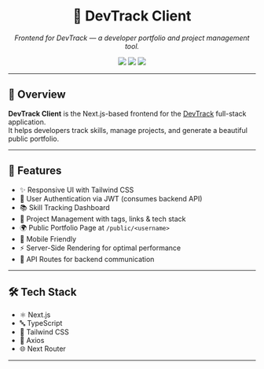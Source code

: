 <h1 align="center">🎨 DevTrack Client</h1>

<p align="center">  
  <i>Frontend for DevTrack — a developer portfolio and project management tool.</i>  
</p>

<p align="center">
  <img src="https://img.shields.io/badge/Next.js-000000?style=for-the-badge&logo=next.js&logoColor=white"/>
  <img src="https://img.shields.io/badge/Tailwind_CSS-38B2AC?style=for-the-badge&logo=tailwind-css&logoColor=white"/>
  <img src="https://img.shields.io/badge/TypeScript-3178C6?style=for-the-badge&logo=typescript&logoColor=white"/>
</p>

---

## 🚀 Overview

**DevTrack Client** is the Next.js-based frontend for the [DevTrack](https://github.com/yourusername/DevTrack_Server) full-stack application.  
It helps developers track skills, manage projects, and generate a beautiful public portfolio.

---

## 🧩 Features

- ✨ Responsive UI with Tailwind CSS
- 🔐 User Authentication via JWT (consumes backend API)
- 📚 Skill Tracking Dashboard
- 📂 Project Management with tags, links & tech stack
- 🌍 Public Portfolio Page at `/public/<username>`
- 📱 Mobile Friendly
- ⚡ Server-Side Rendering for optimal performance
- 🔄 API Routes for backend communication

---

## 🛠 Tech Stack

- ⚛️ Next.js
- 🔤 TypeScript
- 🎨 Tailwind CSS
- 🔗 Axios
- 🌐 Next Router

---
